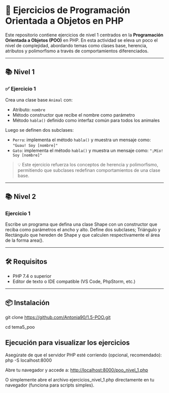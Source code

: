 # 🧠 Ejercicios de Programación Orientada a Objetos en PHP

Este repositorio contiene ejercicios de nivel 1 centrados en la **Programación Orientada a Objetos (POO)** en PHP. En esta actividad se eleva un poco el nivel de complejidad, abordando temas como clases base, herencia, atributos y polimorfismo a través de comportamientos diferenciados.

---

## 📚 Nivel 1

### ✅ Ejercicio 1

Crea una clase base `Animal` con:

- Atributo: `nombre`
- Método constructor que recibe el nombre como parámetro
- Método `habla()` definido como interfaz común para todos los animales

Luego se definen dos subclases:

- `Perro`: implementa el método `habla()` y muestra un mensaje como: `"Guau! Soy [nombre]"`
- `Gato`: implementa el método `habla()` y muestra un mensaje como: `"¡Mío! Soy [nombre]"`

> 💡 Este ejercicio refuerza los conceptos de herencia y polimorfismo, permitiendo que subclases redefinan comportamientos de una clase base.

---

## 📚 Nivel 2

### Ejercicio 1

Escribe un programa que defina una clase Shape con un constructor que reciba como parámetros el ancho y alto.
Define dos subclases; Triángulo y Rectángulo que hereden de Shape y que calculen respectivamente el área de la forma area().

---

## 🛠 Requisitos

- PHP 7.4 o superior  
- Editor de texto o IDE compatible (VS Code, PhpStorm, etc.)

---

## 📦 Instalación

git clone <https://github.com/Antonia90/1.5-POO.git>

cd tema5_poo

## Ejecución para visualizar los ejercicios

Asegúrate de que el servidor PHP esté corriendo (opcional, recomendado): php -S localhost:8000

Abre tu navegador y accede a: <http://localhost:8000/poo_nivel_1.php>

O simplemente abre el archivo ejercicios_nivel_1.php directamente en tu navegador (funciona para scripts simples).

